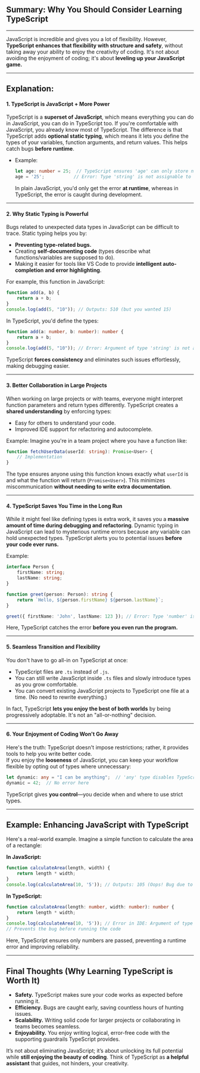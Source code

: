 ## Summary: Why You Should Consider Learning TypeScript<br>
---

JavaScript is incredible and gives you a lot of flexibility. However, **TypeScript enhances that flexibility with structure and safety**, without taking away your ability to enjoy the creativity of coding. It's not about avoiding the enjoyment of coding; it's about **leveling up your JavaScript game.**

---

## Explanation:

#### 1. **TypeScript is JavaScript + More Power**
   TypeScript is a **superset of JavaScript**, which means everything you can do in JavaScript, you can do in TypeScript too. If you're comfortable with JavaScript, you already know most of TypeScript. The difference is that TypeScript adds **optional static typing**, which means it lets you define the types of your variables, function arguments, and return values. This helps catch bugs **before runtime**.  

   - Example:  
     ```typescript
     let age: number = 25;  // TypeScript ensures 'age' can only store numbers
     age = '25';           // Error: Type 'string' is not assignable to type 'number'
     ```
     In plain JavaScript, you'd only get the error **at runtime**, whereas in TypeScript, the error is caught during development.

---

#### 2. **Why Static Typing is Powerful**
   Bugs related to unexpected data types in JavaScript can be difficult to trace. Static typing helps you by:
   - **Preventing type-related bugs.**
   - Creating **self-documenting code** (types describe what functions/variables are supposed to do).
   - Making it easier for tools like VS Code to provide **intelligent auto-completion and error highlighting**.

   For example, this function in JavaScript:
   ```javascript
   function add(a, b) {
       return a + b;
   }
   console.log(add(5, "10")); // Outputs: 510 (but you wanted 15)
   ```
   In TypeScript, you'd define the types:
   ```typescript
   function add(a: number, b: number): number {
       return a + b;
   }
   console.log(add(5, "10")); // Error: Argument of type 'string' is not assignable to parameter of type 'number'
   ```
   TypeScript **forces consistency** and eliminates such issues effortlessly, making debugging easier.

---

#### 3. **Better Collaboration in Large Projects**
   When working on large projects or with teams, everyone might interpret function parameters and return types differently. TypeScript creates a **shared understanding** by enforcing types:
   - Easy for others to understand your code.
   - Improved IDE support for refactoring and autocomplete.

   Example: Imagine you're in a team project where you have a function like:
   ```typescript
   function fetchUserData(userId: string): Promise<User> {
       // Implementation
   }
   ```
   The type ensures anyone using this function knows exactly what `userId` is and what the function will return (`Promise<User>`). This minimizes miscommunication **without needing to write extra documentation**.

---

#### 4. **TypeScript Saves You Time in the Long Run**
   While it might feel like defining types is extra work, it saves you a **massive amount of time during debugging and refactoring**. Dynamic typing in JavaScript can lead to mysterious runtime errors because any variable can hold unexpected types. TypeScript alerts you to potential issues **before your code ever runs.**

   Example:
   ```typescript
   interface Person {
       firstName: string;
       lastName: string;
   }

   function greet(person: Person): string {
       return `Hello, ${person.firstName} ${person.lastName}`;
   }

   greet({ firstName: 'John', lastName: 123 }); // Error: Type 'number' is not assignable to type 'string'
   ```
   Here, TypeScript catches the error **before you even run the program.**

---

#### 5. **Seamless Transition and Flexibility**
   You don't have to go all-in on TypeScript at once:
   - TypeScript files are `.ts` instead of `.js`.
   - You can still write JavaScript inside `.ts` files and slowly introduce types as you grow comfortable.
   - You can convert existing JavaScript projects to TypeScript one file at a time. (No need to rewrite everything.)

   In fact, TypeScript **lets you enjoy the best of both worlds** by being progressively adoptable. It's not an "all-or-nothing" decision.

---

#### 6. **Your Enjoyment of Coding Won't Go Away**
   Here's the truth: TypeScript doesn't impose restrictions; rather, it provides tools to help you write better code.  
   If you enjoy the **looseness** of JavaScript, you can keep your workflow flexible by opting out of types where unnecessary:
   ```typescript
   let dynamic: any = "I can be anything";  // 'any' type disables TypeScript type checks
   dynamic = 42;  // No error here
   ```
   TypeScript gives **you control**—you decide when and where to use strict types.

---

## Example: Enhancing JavaScript with TypeScript
Here's a real-world example. Imagine a simple function to calculate the area of a rectangle:

**In JavaScript:**
```javascript
function calculateArea(length, width) {
    return length * width;
}
console.log(calculateArea(10, '5')); // Outputs: 105 (Oops! Bug due to '5' being a string)
```

**In TypeScript:**
```typescript
function calculateArea(length: number, width: number): number {
    return length * width;
}
console.log(calculateArea(10, '5')); // Error in IDE: Argument of type 'string' is not assignable to type 'number'
// Prevents the bug before running the code
```
Here, TypeScript ensures only numbers are passed, preventing a runtime error and improving reliability.

---

## Final Thoughts (Why Learning TypeScript is Worth It)
- **Safety.** TypeScript makes sure your code works as expected before running it.
- **Efficiency.** Bugs are caught early, saving countless hours of hunting issues.
- **Scalability.** Writing solid code for larger projects or collaborating in teams becomes seamless.
- **Enjoyability.** You enjoy writing logical, error-free code with the supporting guardrails TypeScript provides.

It’s not about eliminating JavaScript; it’s about unlocking its full potential while **still enjoying the beauty of coding**. Think of TypeScript as **a helpful assistant** that guides, not hinders, your creativity.

